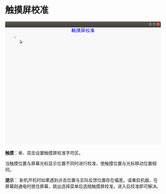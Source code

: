 # 触摸屏校准

![](../.gitbook/assets/chu-mo-ping-xiao-zhun.png)

**触摸**：单、双击设置触摸屏校准字符区。

当触摸位置与屏幕光标显示位置不同时进行校准，使触摸位置与光标移动位置相同。

**提示**： 新机开机时如果遇到点击位置与实际反馈位置存在偏差。请重启机器，在屏幕刚通电时摁住屏幕，跳出选择菜单后选贼触摸屏校准，进入后校准即可解决。


